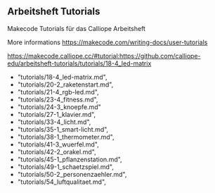 ## Arbeitsheft Tutorials


Makecode Tutorials für das Calliope Arbeitsheft

More informations
https://makecode.com/writing-docs/user-tutorials

https://makecode.calliope.cc/#tutorial:https://github.com/calliope-edu/arbeitsheft-tutorials/tutorials/18-4_led-matrix



- "tutorials/18-4_led-matrix.md",
- "tutorials/20-2_raketenstart.md",
- "tutorials/21-4_rgb-led.md",
- "tutorials/23-4_fitness.md",
- "tutorials/24-3_knoepfe.md"
- "tutorials/27-1_klavier.md",
- "tutorials/33-4_licht.md",
- "tutorials/35-1_smart-licht.md",
- "tutorials/38-1_thermometer.md",
- "tutorials/41-3_wuerfel.md",
- "tutorials/42-2_orakel.md",
- "tutorials/45-1_pflanzenstation.md",
- "tutorials/49-1_schaetzspiel.md",
- "tutorials/50-2_personenzaehler.md",
- "tutorials/54_luftqualitaet.md",